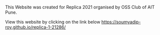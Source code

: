 This Website was created for Replica 2021 organised by OSS Club of AIT Pune.

View this website by clicking on the link below
https://soumyadip-roy.github.io/replica-1-21286/
